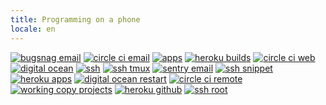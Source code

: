 ```yaml
---
title: Programming on a phone
locale: en
---
```


<a href="/assets/images/programming-on-a-phone/bugsnag email.png"><img class="inline-block w-32" src="/assets/images/programming-on-a-phone/bugsnag email.png" alt="bugsnag email" /></a>
<a href="/assets/images/programming-on-a-phone/circle ci email.png"><img class="inline-block w-32" src="/assets/images/programming-on-a-phone/circle ci email.png" alt="circle ci email" /></a>
<a href="/assets/images/programming-on-a-phone/apps.png"><img class="inline-block w-32" src="/assets/images/programming-on-a-phone/apps.png" alt="apps" /></a>
<a href="/assets/images/programming-on-a-phone/heroku builds.png"><img class="inline-block w-32" src="/assets/images/programming-on-a-phone/heroku builds.png" alt="heroku builds" /></a>
<a href="/assets/images/programming-on-a-phone/circle ci web.png"><img class="inline-block w-32" src="/assets/images/programming-on-a-phone/circle ci web.png" alt="circle ci web" /></a>
<a href="/assets/images/programming-on-a-phone/digital ocean.png"><img class="inline-block w-32" src="/assets/images/programming-on-a-phone/digital ocean.png" alt="digital ocean" /></a>
<a href="/assets/images/programming-on-a-phone/ssh.png"><img class="inline-block w-32" src="/assets/images/programming-on-a-phone/ssh.png" alt="ssh" /></a>
<a href="/assets/images/programming-on-a-phone/ssh tmux.png"><img class="inline-block w-32" src="/assets/images/programming-on-a-phone/ssh tmux.png" alt="ssh tmux" /></a>
<a href="/assets/images/programming-on-a-phone/sentry email.png"><img class="inline-block w-32" src="/assets/images/programming-on-a-phone/sentry email.png" alt="sentry email" /></a>
<a href="/assets/images/programming-on-a-phone/ssh snippet.png"><img class="inline-block w-32" src="/assets/images/programming-on-a-phone/ssh snippet.png" alt="ssh snippet" /></a>
<a href="/assets/images/programming-on-a-phone/heroku apps.png"><img class="inline-block w-32" src="/assets/images/programming-on-a-phone/heroku apps.png" alt="heroku apps" /></a>
<a href="/assets/images/programming-on-a-phone/digital ocean restart.png"><img class="inline-block w-32" src="/assets/images/programming-on-a-phone/digital ocean restart.png" alt="digital ocean restart" /></a>
<a href="/assets/images/programming-on-a-phone/circle ci remote.png"><img class="inline-block w-32" src="/assets/images/programming-on-a-phone/circle ci remote.png" alt="circle ci remote" /></a>
<a href="/assets/images/programming-on-a-phone/working copy projects.png"><img class="inline-block w-32" src="/assets/images/programming-on-a-phone/working copy projects.png" alt="working copy projects" /></a>
<a href="/assets/images/programming-on-a-phone/heroku github.png"><img class="inline-block w-32" src="/assets/images/programming-on-a-phone/heroku github.png" alt="heroku github" /></a>
<a href="/assets/images/programming-on-a-phone/ssh root.png"><img class="inline-block w-32" src="/assets/images/programming-on-a-phone/ssh root.png" alt="ssh root" /></a>
